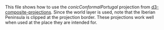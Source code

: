 This file shows how to use the *conicConformalPortugal* projection from [d3-composite-projections](http://rveciana.github.io/d3-composite-projections/). Since the world layer is used, note that the Iberian Peninsula is clipped at the projection border. These projections work well when used at the place they are intended for.